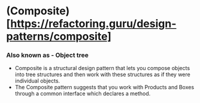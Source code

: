 # (Composite)[https://refactoring.guru/design-patterns/composite]

### Also known as - Object tree

- Composite is a structural design pattern that lets you compose objects into tree structures and then work with these structures as if they were individual objects.
- The Composite pattern suggests that you work with Products and Boxes through a common interface which declares a method.
